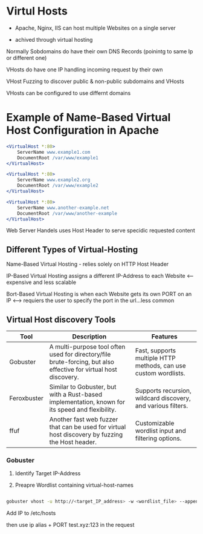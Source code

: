 # Virtul Hosts 

- Apache, Nginx, IIS can host multiple Websites on a single server

- achived through virtual hosting

Normally Sobdomains do have their own DNS Records (poinintg to same Ip or different one)

VHosts do have one IP handling incoming request by their own

VHost Fuzzing to discover public & non-public subdomains and VHosts

VHosts can be configured to use differnt domains

# Example of Name-Based Virtual Host Configuration in Apache

```apache
<VirtualHost *:80>
    ServerName www.example1.com
    DocumentRoot /var/www/example1
</VirtualHost>

<VirtualHost *:80>
    ServerName www.example2.org
    DocumentRoot /var/www/example2
</VirtualHost>

<VirtualHost *:80>
    ServerName www.another-example.net
    DocumentRoot /var/www/another-example
</VirtualHost>

```
Web Server Handels uses Host Header to serve specidic requested content

## Different Types of Virtual-Hosting

Name-Based Virtual Hosting - relies solely on HTTP Host Header

IP-Based Virtual Hosting assigns a different IP-Address to each Website <-- expensive and less scalable

Bort-Based Virtual Hosting is when each Website gets its own PORT on an IP <--> requiers the user to specify the port in the url...less common

## Virtual Host discovery Tools

| Tool         | Description                                                                                         | Features                                                                                          |
|--------------|-----------------------------------------------------------------------------------------------------|---------------------------------------------------------------------------------------------------|
| Gobuster     | A multi-purpose tool often used for directory/file brute-forcing, but also effective for virtual host discovery. | Fast, supports multiple HTTP methods, can use custom wordlists.                                  |
| Feroxbuster  | Similar to Gobuster, but with a Rust-based implementation, known for its speed and flexibility.      | Supports recursion, wildcard discovery, and various filters.                                     |
| ffuf         | Another fast web fuzzer that can be used for virtual host discovery by fuzzing the Host header.      | Customizable wordlist input and filtering options.                                               |
### Gobuster 

1. Identify Target IP-Address

2. Preapre Wordlist containing virtual-host-names

```bash

gobuster vhost -u http://<target_IP_address> -w <wordlist_file> --append-domain

```

Add IP to /etc/hosts 

then use ip alias + PORT test.xyz:123 in the request